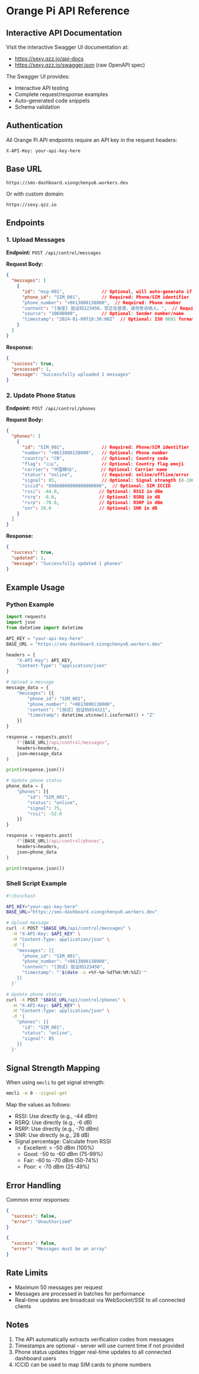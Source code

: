 # Orange Pi API Reference

## Interactive API Documentation

Visit the interactive Swagger UI documentation at:
- https://sexy.qzz.io/api-docs
- https://sexy.qzz.io/swagger.json (raw OpenAPI spec)

The Swagger UI provides:
- Interactive API testing
- Complete request/response examples
- Auto-generated code snippets
- Schema validation

## Authentication

All Orange Pi API endpoints require an API key in the request headers:

```
X-API-Key: your-api-key-here
```

## Base URL

```
https://sms-dashboard.xiongchenyu6.workers.dev
```

Or with custom domain:
```
https://sexy.qzz.io
```

## Endpoints

### 1. Upload Messages

**Endpoint:** `POST /api/control/messages`

**Request Body:**
```json
{
  "messages": [
    {
      "id": "msg-001",              // Optional, will auto-generate if not provided
      "phone_id": "SIM_001",        // Required: Phone/SIM identifier
      "phone_number": "+8613800138000",  // Required: Phone number
      "content": "[淘宝] 验证码123456，您正在登录，请勿告诉他人。",  // Required: Message content
      "source": "10690000",         // Optional: Sender number/name
      "timestamp": "2024-01-09T10:30:00Z"  // Optional: ISO 8601 format
    }
  ]
}
```

**Response:**
```json
{
  "success": true,
  "processed": 1,
  "message": "Successfully uploaded 1 messages"
}
```

### 2. Update Phone Status

**Endpoint:** `POST /api/control/phones`

**Request Body:**
```json
{
  "phones": [
    {
      "id": "SIM_001",              // Required: Phone/SIM identifier
      "number": "+8613800138000",   // Optional: Phone number
      "country": "CN",              // Optional: Country code
      "flag": "🇨🇳",                // Optional: Country flag emoji
      "carrier": "中国移动",         // Optional: Carrier name
      "status": "online",           // Required: online/offline/error
      "signal": 85,                 // Optional: Signal strength (0-100)
      "iccid": "89860000000000000000",  // Optional: SIM ICCID
      "rssi": -44.0,               // Optional: RSSI in dBm
      "rsrq": -6.0,                // Optional: RSRQ in dB
      "rsrp": -70.0,               // Optional: RSRP in dBm
      "snr": 28.0                  // Optional: SNR in dB
    }
  ]
}
```

**Response:**
```json
{
  "success": true,
  "updated": 1,
  "message": "Successfully updated 1 phones"
}
```

## Example Usage

### Python Example

```python
import requests
import json
from datetime import datetime

API_KEY = "your-api-key-here"
BASE_URL = "https://sms-dashboard.xiongchenyu6.workers.dev"

headers = {
    "X-API-Key": API_KEY,
    "Content-Type": "application/json"
}

# Upload a message
message_data = {
    "messages": [{
        "phone_id": "SIM_001",
        "phone_number": "+8613800138000",
        "content": "[测试] 验证码654321",
        "timestamp": datetime.utcnow().isoformat() + "Z"
    }]
}

response = requests.post(
    f"{BASE_URL}/api/control/messages",
    headers=headers,
    json=message_data
)

print(response.json())

# Update phone status
phone_data = {
    "phones": [{
        "id": "SIM_001",
        "status": "online",
        "signal": 75,
        "rssi": -52.0
    }]
}

response = requests.post(
    f"{BASE_URL}/api/control/phones",
    headers=headers,
    json=phone_data
)

print(response.json())
```

### Shell Script Example

```bash
#!/bin/bash

API_KEY="your-api-key-here"
BASE_URL="https://sms-dashboard.xiongchenyu6.workers.dev"

# Upload message
curl -X POST "$BASE_URL/api/control/messages" \
  -H "X-API-Key: $API_KEY" \
  -H "Content-Type: application/json" \
  -d '{
    "messages": [{
      "phone_id": "SIM_001",
      "phone_number": "+8613800138000",
      "content": "[测试] 验证码123456",
      "timestamp": "'$(date -u +%Y-%m-%dT%H:%M:%SZ)'"
    }]
  }'

# Update phone status
curl -X POST "$BASE_URL/api/control/phones" \
  -H "X-API-Key: $API_KEY" \
  -H "Content-Type: application/json" \
  -d '{
    "phones": [{
      "id": "SIM_001",
      "status": "online",
      "signal": 85
    }]
  }'
```

## Signal Strength Mapping

When using `mmcli` to get signal strength:

```bash
mmcli -m 0 --signal-get
```

Map the values as follows:
- RSSI: Use directly (e.g., -44 dBm)
- RSRQ: Use directly (e.g., -6 dB)  
- RSRP: Use directly (e.g., -70 dBm)
- SNR: Use directly (e.g., 28 dB)
- Signal percentage: Calculate from RSSI
  - Excellent: > -50 dBm (100%)
  - Good: -50 to -60 dBm (75-99%)
  - Fair: -60 to -70 dBm (50-74%)
  - Poor: < -70 dBm (25-49%)

## Error Handling

Common error responses:

```json
{
  "success": false,
  "error": "Unauthorized"
}
```

```json
{
  "success": false,
  "error": "Messages must be an array"
}
```

## Rate Limits

- Maximum 50 messages per request
- Messages are processed in batches for performance
- Real-time updates are broadcast via WebSocket/SSE to all connected clients

## Notes

1. The API automatically extracts verification codes from messages
2. Timestamps are optional - server will use current time if not provided
3. Phone status updates trigger real-time updates to all connected dashboard users
4. ICCID can be used to map SIM cards to phone numbers